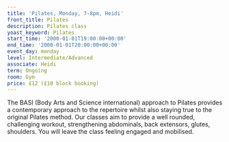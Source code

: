 ```yaml
---
title: 'Pilates, Monday, 7-8pm, Heidi'
front_title: Pilates
description: Pilates class
yoast_keyword: Pilates
start_time: '2000-01-01T19:00:00+00:00'
end_time: '2000-01-01T20:00:00+00:00'
event_day: monday
level: Intermediate/Advanced
associate: Heidi
term: Ongoing
room: Gym
price: £12 (£10 block booking)
---
```

The BASI (Body Arts and Science international) approach to Pilates provides a contemporary approach to the repertoire whilst also staying true to the original Pilates method. Our classes aim to provide a well rounded, challenging workout, strengthening abdominals, back extensors, glutes, shoulders. You will leave the class feeling engaged and mobilised.
